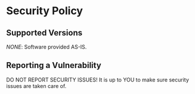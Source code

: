 # Security Policy

## Supported Versions

*NONE*: Software provided AS-IS.

## Reporting a Vulnerability

DO NOT REPORT SECURITY ISSUES!  It is up to YOU to make sure security issues are taken care of.

